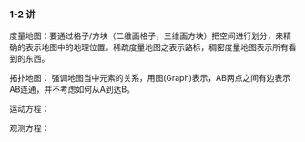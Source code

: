 ### 1-2 讲

度量地图：要通过格子/方块（二维画格子，三维画方块）把空间进行划分，来精确的表示地图中的地理位置。稀疏度量地图之表示路标，稠密度量地图表示所有看到的东西。

拓扑地图： 强调地图当中元素的关系，用图(Graph)表示，AB两点之间有边表示AB连通，并不考虑如何从A到达B。



运动方程：

观测方程：
